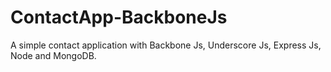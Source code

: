 # ContactApp-BackboneJs

A simple contact application with Backbone Js, Underscore Js, Express Js, Node and MongoDB.
